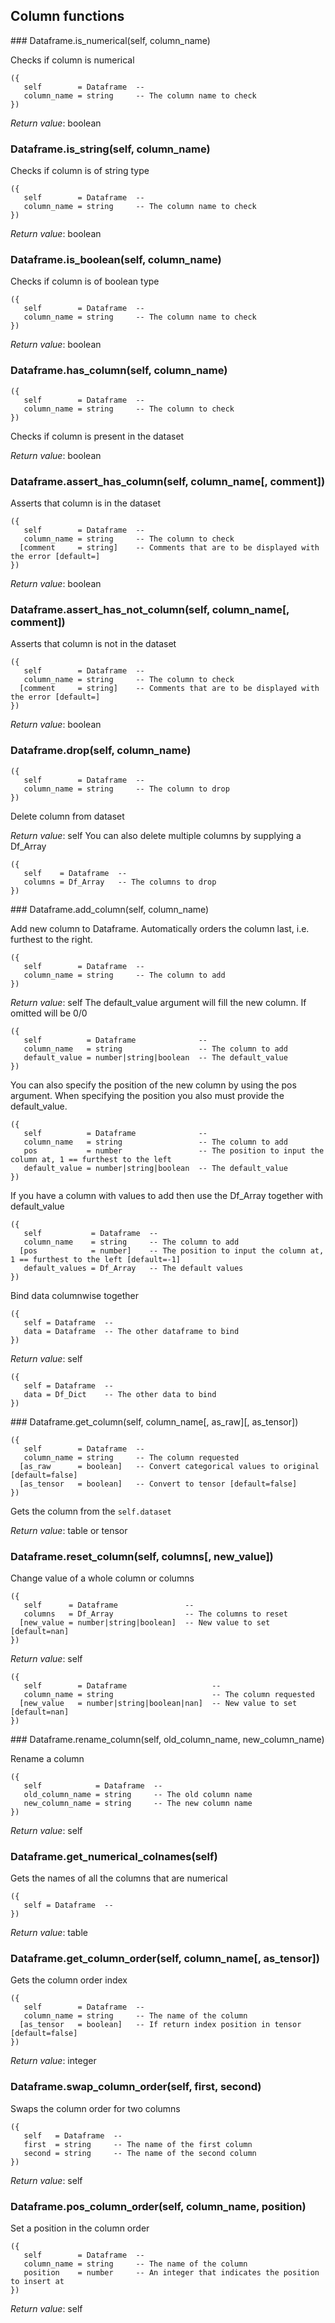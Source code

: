 
## Column functions

<a name="Dataframe.is_numerical">
### Dataframe.is_numerical(self, column_name)

Checks if column is numerical

```
({
   self        = Dataframe  -- 
   column_name = string     -- The column name to check
})
```

_Return value_: boolean
<a name="Dataframe.is_string">
### Dataframe.is_string(self, column_name)

Checks if column is of string type

```
({
   self        = Dataframe  -- 
   column_name = string     -- The column name to check
})
```

_Return value_: boolean
<a name="Dataframe.is_boolean">
### Dataframe.is_boolean(self, column_name)

Checks if column is of boolean type

```
({
   self        = Dataframe  -- 
   column_name = string     -- The column name to check
})
```

_Return value_: boolean
<a name="Dataframe.has_column">
### Dataframe.has_column(self, column_name)

```
({
   self        = Dataframe  -- 
   column_name = string     -- The column to check
})
```

Checks if column is present in the dataset

_Return value_: boolean
<a name="Dataframe.assert_has_column">
### Dataframe.assert_has_column(self, column_name[, comment])

Asserts that column is in the dataset

```
({
   self        = Dataframe  -- 
   column_name = string     -- The column to check
  [comment     = string]    -- Comments that are to be displayed with the error [default=]
})
```


_Return value_: boolean
<a name="Dataframe.assert_has_not_column">
### Dataframe.assert_has_not_column(self, column_name[, comment])

Asserts that column is not in the dataset

```
({
   self        = Dataframe  -- 
   column_name = string     -- The column to check
  [comment     = string]    -- Comments that are to be displayed with the error [default=]
})
```


_Return value_: boolean
<a name="Dataframe.drop">
### Dataframe.drop(self, column_name)

```
({
   self        = Dataframe  -- 
   column_name = string     -- The column to drop
})
```

Delete column from dataset

_Return value_: self
You can also delete multiple columns by supplying a Df_Array

```
({
   self    = Dataframe  -- 
   columns = Df_Array   -- The columns to drop
})
```
<a name="Dataframe.add_column">
### Dataframe.add_column(self, column_name)

Add new column to Dataframe. Automatically orders the column last, i.e. furthest to
the right.

```
({
   self        = Dataframe  -- 
   column_name = string     -- The column to add
})
```

_Return value_: self
The default_value argument will fill the new column. If omitted will be 0/0

```
({
   self          = Dataframe              -- 
   column_name   = string                 -- The column to add
   default_value = number|string|boolean  -- The default_value
})
```
You can also specify the position of the new column by using the pos argument. When
specifying the position you also must provide the default_value.

```
({
   self          = Dataframe              -- 
   column_name   = string                 -- The column to add
   pos           = number                 -- The position to input the column at, 1 == furthest to the left
   default_value = number|string|boolean  -- The default_value
})
```
If you have a column with values to add then use the Df_Array together with
default_value

```
({
   self           = Dataframe  -- 
   column_name    = string     -- The column to add
  [pos            = number]    -- The position to input the column at, 1 == furthest to the left [default=-1]
   default_values = Df_Array   -- The default values
})
```

Bind data columnwise together

```
({
   self = Dataframe  -- 
   data = Dataframe  -- The other dataframe to bind
})
```

_Return value_: self

```
({
   self = Dataframe  -- 
   data = Df_Dict    -- The other data to bind
})
```

<a name="Dataframe.get_column">
### Dataframe.get_column(self, column_name[, as_raw][, as_tensor])

```
({
   self        = Dataframe  -- 
   column_name = string     -- The column requested
  [as_raw      = boolean]   -- Convert categorical values to original [default=false]
  [as_tensor   = boolean]   -- Convert to tensor [default=false]
})
```

Gets the column from the `self.dataset`

_Return value_: table or tensor
<a name="Dataframe.reset_column">
### Dataframe.reset_column(self, columns[, new_value])

Change value of a whole column or columns

```
({
   self      = Dataframe               -- 
   columns   = Df_Array                -- The columns to reset
  [new_value = number|string|boolean]  -- New value to set [default=nan]
})
```

_Return value_: self

```
({
   self        = Dataframe                   -- 
   column_name = string                      -- The column requested
  [new_value   = number|string|boolean|nan]  -- New value to set [default=nan]
})
```

<a name="Dataframe.rename_column">
### Dataframe.rename_column(self, old_column_name, new_column_name)

Rename a column

```
({
   self            = Dataframe  -- 
   old_column_name = string     -- The old column name
   new_column_name = string     -- The new column name
})
```

_Return value_: self
<a name="Dataframe.get_numerical_colnames">
### Dataframe.get_numerical_colnames(self)

Gets the names of all the columns that are numerical

```
({
   self = Dataframe  -- 
})
```

_Return value_: table
<a name="Dataframe.get_column_order">
### Dataframe.get_column_order(self, column_name[, as_tensor])

Gets the column order index

```
({
   self        = Dataframe  -- 
   column_name = string     -- The name of the column
  [as_tensor   = boolean]   -- If return index position in tensor [default=false]
})
```

_Return value_: integer
<a name="Dataframe.swap_column_order">
### Dataframe.swap_column_order(self, first, second)

Swaps the column order for two columns

```
({
   self   = Dataframe  -- 
   first  = string     -- The name of the first column
   second = string     -- The name of the second column
})
```

_Return value_: self
<a name="Dataframe.pos_column_order">
### Dataframe.pos_column_order(self, column_name, position)

Set a position in the column order

```
({
   self        = Dataframe  -- 
   column_name = string     -- The name of the column
   position    = number     -- An integer that indicates the position to insert at
})
```

_Return value_: self
